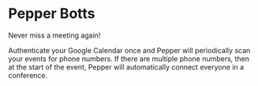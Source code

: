 Pepper Botts
====================

Never miss a meeting again!

Authenticate your Google Calendar once and Pepper will periodically scan your events for phone numbers. If there are multiple phone numbers, then at the start of the event, Pepper will automatically connect everyone in a conference.